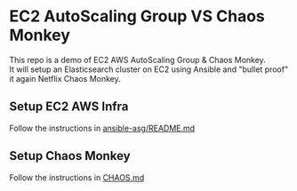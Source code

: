 EC2 AutoScaling Group VS Chaos Monkey
=====================================

This repo is a demo of EC2 AWS AutoScaling Group & Chaos Monkey.     
It will setup an Elasticsearch cluster on EC2 using Ansible and "bullet proof" it again Netflix Chaos Monkey.


Setup EC2 AWS Infra
-------------------

Follow the instructions in [ansible-asg/README.md](./ansible-asg/README.md)


Setup Chaos Monkey
------------------

Follow the instructions in [CHAOS.md](./CHAOS.md)
